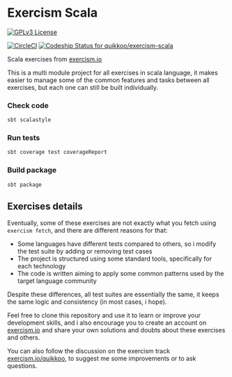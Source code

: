 Exercism Scala
==============

[![GPLv3 License](http://img.shields.io/badge/license-GPLv3-blue.svg)](https://www.gnu.org/copyleft/gpl.html)

[![CircleCI](https://circleci.com/gh/quikkoo/exercism-scala.svg?style=svg)](https://circleci.com/gh/quikkoo/exercism-scala)
[![Codeship Status for quikkoo/exercism-scala](https://app.codeship.com/projects/83f1ed10-631f-0134-f5db-22dce1a7050d/status?branch=master)](https://app.codeship.com/projects/175274)

Scala exercises from [exercism.io](http://exercism.io/)

This is a multi module project for all exercises in scala language,
it makes easier to manage some of the common features and tasks between all exercises,
but each one can still be built individually.

### Check code

```sh
sbt scalastyle
```

### Run tests

```sh
sbt coverage test coverageReport
```

### Build package

```sh
sbt package
```


Exercises details
-----------------

Eventually, some of these exercises are not exactly what you fetch using 
`exercism fetch`, and there are different reasons for that:

- Some languages have different tests compared to others, 
  so i modify the test suite by adding or removing test cases
- The project is structured using some standard tools, 
  specifically for each technology
- The code is written aiming to apply some common patterns
  used by the target language community

Despite these differences, all test suites are essentially the same, it keeps 
the same logic and consistency (in most cases, i hope).

Feel free to clone this repository and use it to learn or improve your 
development skills, and i also encourage you to create an account on 
[exercism.io](http://exercism.io/)
and share your own solutions and doubts about these exercises and others.

You can also follow the discussion on the exercism track 
[exercism.io/quikkoo](http://exercism.io/quikkoo), 
to suggest me some improvements or to ask questions.
